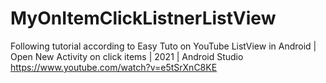 # MyOnItemClickListnerListView

Following tutorial according to Easy Tuto on YouTube
ListView in Android | Open New Activity on click items | 2021 | Android Studio
https://www.youtube.com/watch?v=e5tSrXnC8KE
